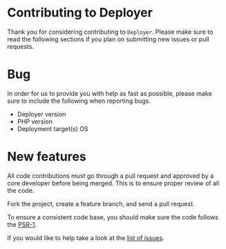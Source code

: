 # Contributing to Deployer

Thank you for considering contributing to `Deployer`. Please make sure to read the following sections if you plan on submitting new issues or pull requests.

# Bug

In order for us to provide you with help as fast as possible, please make sure to include the following when reporting bugs.

* Deployer version
* PHP version
* Deployment target(s) OS

# New features

All code contributions must go through a pull request and approved by a core developer before being merged.
This is to ensure proper review of all the code.

Fork the project, create a feature branch, and send a pull request.

To ensure a consistent code base, you should make sure the code follows
the [PSR-1](https://github.com/php-fig/fig-standards/blob/master/accepted/PSR-1-basic-coding-standard.md).

If you would like to help take a look at the [list of issues](https://github.com/deployphp/deployer/issues).
